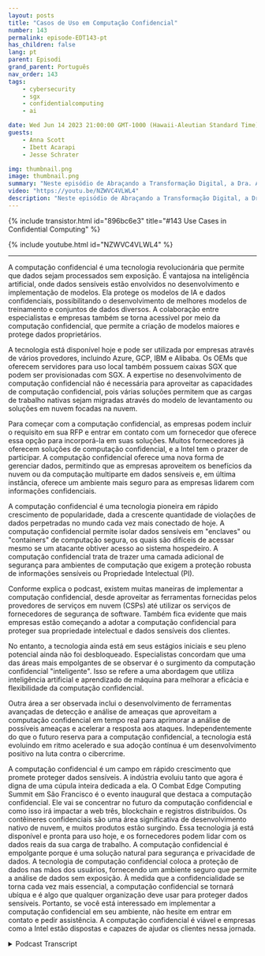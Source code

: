```yaml
---
layout: posts
title: "Casos de Uso em Computação Confidencial"
number: 143
permalink: episode-EDT143-pt
has_children: false
lang: pt
parent: Episodi
grand_parent: Português
nav_order: 143
tags:
    - cybersecurity
    - sgx
    - confidentialcomputing
    - ai

date: Wed Jun 14 2023 21:00:00 GMT-1000 (Hawaii-Aleutian Standard Time)
guests:
    - Anna Scott
    - Ibett Acarapi
    - Jesse Schrater

img: thumbnail.png
image: thumbnail.png
summary: "Neste episódio de Abraçando a Transformação Digital, a Dra. Anna Scott continua sua conversa com Ibett Acarapi e Jesse Schrater sobre Computação Confidencial e suas aplicações em IA e desenvolvimento de software."
video: "https://youtu.be/NZWVC4VLWL4"
description: "Neste episódio de Abraçando a Transformação Digital, a Dra. Anna Scott continua sua conversa com Ibett Acarapi e Jesse Schrater sobre Computação Confidencial e suas aplicações em IA e desenvolvimento de software."
---
```


<div>
{% include transistor.html id="896bc6e3" title="#143 Use Cases in Confidential Computing" %}

{% include youtube.html id="NZWVC4VLWL4" %}
</div>

---

A computação confidencial é uma tecnologia revolucionária que permite que dados sejam processados sem exposição. É vantajosa na inteligência artificial, onde dados sensíveis estão envolvidos no desenvolvimento e implementação de modelos. Ela protege os modelos de IA e dados confidenciais, possibilitando o desenvolvimento de melhores modelos de treinamento e conjuntos de dados diversos. A colaboração entre especialistas e empresas também se torna acessível por meio da computação confidencial, que permite a criação de modelos maiores e protege dados proprietários.

A tecnologia está disponível hoje e pode ser utilizada por empresas através de vários provedores, incluindo Azure, GCP, IBM e Alibaba. Os OEMs que oferecem servidores para uso local também possuem caixas SGX que podem ser provisionadas com SGX. A expertise no desenvolvimento de computação confidencial não é necessária para aproveitar as capacidades de computação confidencial, pois várias soluções permitem que as cargas de trabalho nativas sejam migradas através do modelo de levantamento ou soluções em nuvem focadas na nuvem.

Para começar com a computação confidencial, as empresas podem incluir o requisito em sua RFP e entrar em contato com um fornecedor que oferece essa opção para incorporá-la em suas soluções. Muitos fornecedores já oferecem soluções de computação confidencial, e a Intel tem o prazer de participar. A computação confidencial oferece uma nova forma de gerenciar dados, permitindo que as empresas aproveitem os benefícios da nuvem ou da computação multiparte em dados sensíveis e, em última instância, oferece um ambiente mais seguro para as empresas lidarem com informações confidenciais.

A computação confidencial é uma tecnologia pioneira em rápido crescimento de popularidade, dada a crescente quantidade de violações de dados perpetradas no mundo cada vez mais conectado de hoje. A computação confidencial permite isolar dados sensíveis em "enclaves" ou "containers" de computação segura, os quais são difíceis de acessar mesmo se um atacante obtiver acesso ao sistema hospedeiro. A computação confidencial trata de trazer uma camada adicional de segurança para ambientes de computação que exigem a proteção robusta de informações sensíveis ou Propriedade Intelectual (PI).

Conforme explica o podcast, existem muitas maneiras de implementar a computação confidencial, desde aproveitar as ferramentas fornecidas pelos provedores de serviços em nuvem (CSPs) até utilizar os serviços de fornecedores de segurança de software. Também fica evidente que mais empresas estão começando a adotar a computação confidencial para proteger sua propriedade intelectual e dados sensíveis dos clientes.

No entanto, a tecnologia ainda está em seus estágios iniciais e seu pleno potencial ainda não foi desbloqueado. Especialistas concordam que uma das áreas mais empolgantes de se observar é o surgimento da computação confidencial "inteligente". Isso se refere a uma abordagem que utiliza inteligência artificial e aprendizado de máquina para melhorar a eficácia e flexibilidade da computação confidencial.

Outra área a ser observada inclui o desenvolvimento de ferramentas avançadas de detecção e análise de ameaças que aproveitam a computação confidencial em tempo real para aprimorar a análise de possíveis ameaças e acelerar a resposta aos ataques. Independentemente do que o futuro reserva para a computação confidencial, a tecnologia está evoluindo em ritmo acelerado e sua adoção contínua é um desenvolvimento positivo na luta contra o cibercrime.

A computação confidencial é um campo em rápido crescimento que promete proteger dados sensíveis. A indústria evoluiu tanto que agora é digna de uma cúpula inteira dedicada a ela. O Combat Edge Computing Summit em São Francisco é o evento inaugural que destaca a computação confidencial. Ele vai se concentrar no futuro da computação confidencial e como isso irá impactar a web três, blockchain e registros distribuídos. Os contêineres confidenciais são uma área significativa de desenvolvimento nativo de nuvem, e muitos produtos estão surgindo. Essa tecnologia já está disponível e pronta para uso hoje, e os fornecedores podem lidar com os dados reais da sua carga de trabalho. A computação confidencial é empolgante porque é uma solução natural para segurança e privacidade de dados. A tecnologia de computação confidencial coloca a proteção de dados nas mãos dos usuários, fornecendo um ambiente seguro que permite a análise de dados sem exposição. À medida que a confidencialidade se torna cada vez mais essencial, a computação confidencial se tornará ubíqua e é algo que qualquer organização deve usar para proteger dados sensíveis. Portanto, se você está interessado em implementar a computação confidencial em seu ambiente, não hesite em entrar em contato e pedir assistência. A computação confidencial é viável e empresas como a Intel estão dispostas e capazes de ajudar os clientes nessa jornada.



<details>
<summary> Podcast Transcript </summary>

<p></p>

</details>
